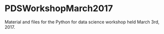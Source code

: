 # PDSWorkshopMarch2017
Material and files for the Python for data science workshop held March 3rd, 2017.
